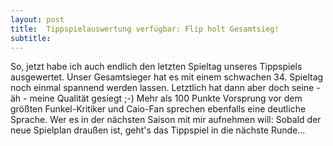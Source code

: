 ```yaml
---
layout: post
title:  Tippspielauswertung verfügbar: Flip holt Gesamtsieg!
subtitle:  
---
```


So, jetzt habe ich auch endlich den letzten Spieltag unseres Tippspiels ausgewertet. Unser Gesamtsieger hat es mit einem schwachen 34. Spieltag noch einmal spannend werden lassen. Letztlich hat dann aber doch seine - äh - meine Qualität gesiegt ;-) Mehr als 100 Punkte Vorsprung vor dem größten Funkel-Kritiker und Caio-Fan sprechen ebenfalls eine deutliche Sprache. Wer es in der nächsten Saison mit mir aufnehmen will: Sobald der neue Spielplan draußen ist, geht's das Tippspiel in die nächste Runde...


